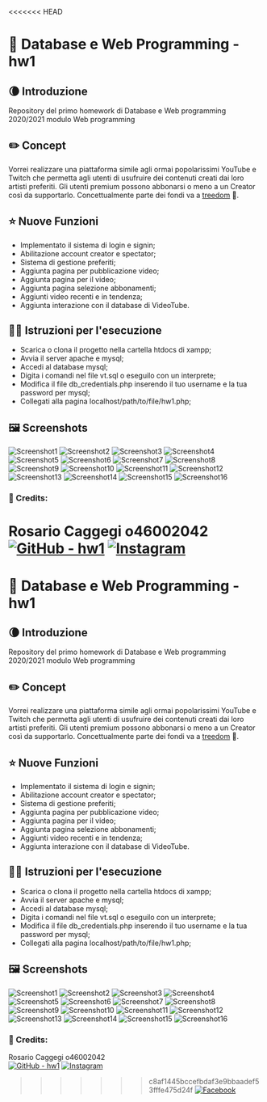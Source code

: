 <<<<<<< HEAD
# 📑 Database e Web Programming - hw1
 ## 🌘 Introduzione
 Repository del primo homework di Database e Web programming 2020/2021 modulo Web programming
 ## ✏️ Concept
 Vorrei realizzare una piattaforma simile agli ormai popolarissimi YouTube e Twitch che permetta agli utenti di usufruire dei contenuti creati dai loro artisti preferiti. 
 Gli utenti premium possono abbonarsi o meno a un Creator così da supportarlo. Concettualmente parte dei fondi va a [treedom](https://www.treedom.net) 🌳.

 ## ⭐ Nuove Funzioni
 - Implementato il sistema di login e signin;
 - Abilitazione account creator e spectator;
 - Sistema di gestione preferiti;
 - Aggiunta pagina per pubblicazione video;
 - Aggiunta pagina per il video;
 - Aggiunta pagina selezione abbonamenti;
 - Aggiunti video recenti e in tendenza;
 - Aggiunta interazione con il database di VideoTube.

 ## 👷‍♀️ Istruzioni per l'esecuzione
 - Scarica o clona il progetto nella cartella htdocs di xampp;
 - Avvia il server apache e mysql;
 - Accedi al database mysql;
 - Digita i comandi nel file vt.sql o eseguilo con un interprete;
 - Modifica il file db_credentials.php inserendo il tuo username e la tua password per mysql;
 - Collegati alla pagina localhost/path/to/file/hw1.php;

## 🖼️ Screenshots
![Screenshot1](https://github.com/Caggegi/HW1/blob/main/img/others/Screenshot%20(150).png)
![Screenshot2](https://github.com/Caggegi/HW1/blob/main/img/others/Screenshot%20(151).png)
![Screenshot3](https://github.com/Caggegi/HW1/blob/main/img/others/Screenshot%20(152).png)
![Screenshot4](https://github.com/Caggegi/HW1/blob/main/img/others/Screenshot%20(153).png)
![Screenshot5](https://github.com/Caggegi/HW1/blob/main/img/others/Screenshot%20(154).png)
![Screenshot6](https://github.com/Caggegi/HW1/blob/main/img/others/Screenshot%20(155).png)
![Screenshot7](https://github.com/Caggegi/HW1/blob/main/img/others/Screenshot%20(156).png)
![Screenshot8](https://github.com/Caggegi/HW1/blob/main/img/others/Screenshot%20(157).png)
![Screenshot9](https://github.com/Caggegi/HW1/blob/main/img/others/Screenshot%20(158).png)
![Screenshot10](https://github.com/Caggegi/HW1/blob/main/img/others/Screenshot%20(159).png)
![Screenshot11](https://github.com/Caggegi/HW1/blob/main/img/others/Screenshot%20(161).png)
![Screenshot12](https://github.com/Caggegi/HW1/blob/main/img/others/Screenshot%20(162).png)
![Screenshot13](https://github.com/Caggegi/HW1/blob/main/img/others/Screenshot%20(163).png)
![Screenshot14](https://github.com/Caggegi/HW1/blob/main/img/others/Screenshot%20(164).png)
![Screenshot15](https://github.com/Caggegi/HW1/blob/main/img/others/Screenshot%20(165).png)
![Screenshot16](https://github.com/Caggegi/HW1/blob/main/img/others/Screenshot%20(166).png)

 ### 👤 Credits:
 Rosario Caggegi o46002042     
 [![GitHub - hw1](https://github.com/Caggegi/mhw1/blob/master/img/Light/github.svg)](https://github.com/Caggegi/hw1)
 [![Instagram](https://github.com/Caggegi/mhw1/blob/master/img/Light/instagram.svg)](https://www.instagram.com/rosario.caggegi/)
=======
# 📑 Database e Web Programming - hw1
 ## 🌘 Introduzione
 Repository del primo homework di Database e Web programming 2020/2021 modulo Web programming
 ## ✏️ Concept
 Vorrei realizzare una piattaforma simile agli ormai popolarissimi YouTube e Twitch che permetta agli utenti di usufruire dei contenuti creati dai loro artisti preferiti. 
 Gli utenti premium possono abbonarsi o meno a un Creator così da supportarlo. Concettualmente parte dei fondi va a [treedom](https://www.treedom.net) 🌳.

 ## ⭐ Nuove Funzioni
 - Implementato il sistema di login e signin;
 - Abilitazione account creator e spectator;
 - Sistema di gestione preferiti;
 - Aggiunta pagina per pubblicazione video;
 - Aggiunta pagina per il video;
 - Aggiunta pagina selezione abbonamenti;
 - Aggiunti video recenti e in tendenza;
 - Aggiunta interazione con il database di VideoTube.

 ## 👷‍♀️ Istruzioni per l'esecuzione
 - Scarica o clona il progetto nella cartella htdocs di xampp;
 - Avvia il server apache e mysql;
 - Accedi al database mysql;
 - Digita i comandi nel file vt.sql o eseguilo con un interprete;
 - Modifica il file db_credentials.php inserendo il tuo username e la tua password per mysql;
 - Collegati alla pagina localhost/path/to/file/hw1.php;

## 🖼️ Screenshots
![Screenshot1](https://github.com/Caggegi/HW1/blob/main/img/others/Screenshot%20(150).png)
![Screenshot2](https://github.com/Caggegi/HW1/blob/main/img/others/Screenshot%20(151).png)
![Screenshot3](https://github.com/Caggegi/HW1/blob/main/img/others/Screenshot%20(152).png)
![Screenshot4](https://github.com/Caggegi/HW1/blob/main/img/others/Screenshot%20(153).png)
![Screenshot5](https://github.com/Caggegi/HW1/blob/main/img/others/Screenshot%20(154).png)
![Screenshot6](https://github.com/Caggegi/HW1/blob/main/img/others/Screenshot%20(155).png)
![Screenshot7](https://github.com/Caggegi/HW1/blob/main/img/others/Screenshot%20(156).png)
![Screenshot8](https://github.com/Caggegi/HW1/blob/main/img/others/Screenshot%20(157).png)
![Screenshot9](https://github.com/Caggegi/HW1/blob/main/img/others/Screenshot%20(158).png)
![Screenshot10](https://github.com/Caggegi/HW1/blob/main/img/others/Screenshot%20(159).png)
![Screenshot11](https://github.com/Caggegi/HW1/blob/main/img/others/Screenshot%20(161).png)
![Screenshot12](https://github.com/Caggegi/HW1/blob/main/img/others/Screenshot%20(162).png)
![Screenshot13](https://github.com/Caggegi/HW1/blob/main/img/others/Screenshot%20(163).png)
![Screenshot14](https://github.com/Caggegi/HW1/blob/main/img/others/Screenshot%20(164).png)
![Screenshot15](https://github.com/Caggegi/HW1/blob/main/img/others/Screenshot%20(165).png)
![Screenshot16](https://github.com/Caggegi/HW1/blob/main/img/others/Screenshot%20(166).png)

 ### 👤 Credits:
 Rosario Caggegi o46002042     
 [![GitHub - hw1](https://github.com/Caggegi/mhw1/blob/master/img/Light/github.svg)](https://github.com/Caggegi/hw1)
 [![Instagram](https://github.com/Caggegi/mhw1/blob/master/img/Light/instagram.svg)](https://www.instagram.com/rosario.caggegi/)
>>>>>>> c8af1445bccefbdaf3e9bbaadef53fffe475d24f
 [![Facebook](https://github.com/Caggegi/mhw1/blob/master/img/Light/facebook.svg)](https://www.facebook.com/rosario.caggegi.142/)
